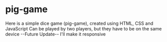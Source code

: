 # pig-game

Here is a simple dice game (pig-game), created using HTML, CSS and JavaScript
Can be played by two players, but they have to be on the same device
--Future Update-- I'll make it responsive
